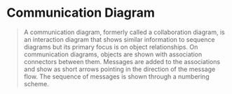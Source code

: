 # Communication Diagram


>A communication diagram, formerly called a collaboration diagram, is an interaction diagram that shows similar information to sequence diagrams but its primary focus is on object relationships.
>On communication diagrams, objects are shown with association connectors between them. Messages are added to the associations and show as short arrows pointing in the direction of the message flow. The sequence of messages is shown through a numbering scheme.


<!--stackedit_data:
eyJoaXN0b3J5IjpbLTM4MTUzODc3OSwzNTEzMzQ4NTddfQ==
-->